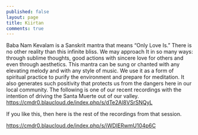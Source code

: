```yaml
---
published: false
layout: page
title: Kiirtan
comments: true
---
```


Baba Nam Kevalam is a Sanskrit mantra that means “Only Love Is.” There is no other reality than this infinite bliss. We may approach It in so many ways: through sublime thoughts, good actions with sincere love for others and even through aesthetics. This mantra can be sung or chanted with any elevating melody and with any style of music. We use it as a form of spiritual practice to purify the environment and prepare for meditation. It also generates such positivity that protects us from the dangers here in our local community. The following is one of our recent recordings with the intention of driving the Santa Muerte out of our valley.
https://cmdr0.blaucloud.de/index.php/s/dTe2Al8VSrSNQyL

If you like this, then here is the rest of the recordings from that session.


<a href="https://cmdr0.blaucloud.de/index.php/s/iWDIERwmU104p6C">https://cmdr0.blaucloud.de/index.php/s/iWDIERwmU104p6C</a>

